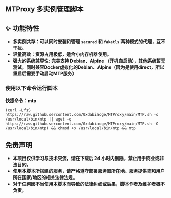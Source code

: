 ## **MTProxy 多实例管理脚本**

## **✨ 功能特性**
- **多实例共存：可以同时安装和管理 `secured` 和 `faketls` 两种模式的代理，互不干扰。**
- **轻量高效：资源占用极低，适合小内存机器使用。**
- **强大的系统兼容性: 完美支持 Debian、Alpine （开机自启动），其他系统暂无测试。同时兼容Docker虚拟化的Debian、Alpine（因为是使用direct，所以重启后需要手动启动MTP服务）**


### **使用以下命令运行脚本**

**快捷命令：mtp**

```
(curl -LfsS https://raw.githubusercontent.com/0xdabiaoge/MTProxy/main/MTP.sh -o /usr/local/bin/mtp || wget -q https://raw.githubusercontent.com/0xdabiaoge/MTProxy/main/MTP.sh -O /usr/local/bin/mtp) && chmod +x /usr/local/bin/mtp && mtp
```
## **免责声明**
- **本项目仅供学习与技术交流，请在下载后 24 小时内删除，禁止用于商业或非法目的。**
- **使用本脚本所搭建的服务，请严格遵守部署服务器所在地、服务提供商和用户所在国家/地区的相关法律法规。**
- **对于任何因不当使用本脚本而导致的法律纠纷或后果，脚本作者及维护者概不负责。**
